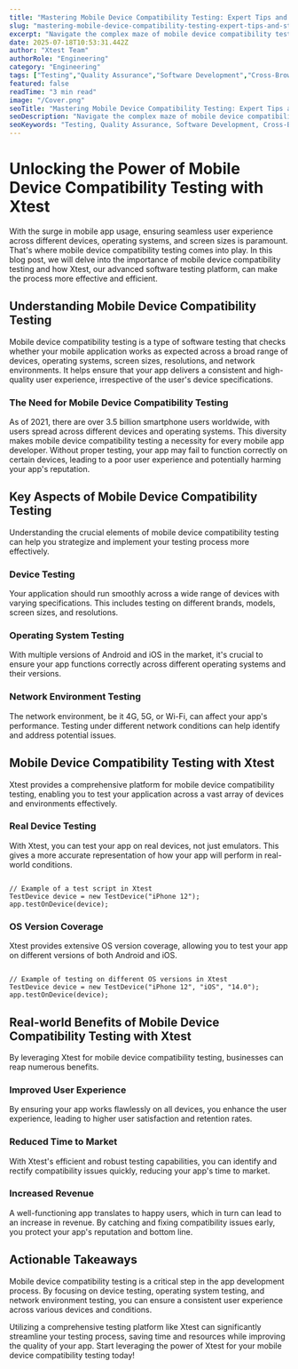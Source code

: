 ```yaml
---
title: "Mastering Mobile Device Compatibility Testing: Expert Tips and Strategies"
slug: "mastering-mobile-device-compatibility-testing-expert-tips-and-strategies"
excerpt: "Navigate the complex maze of mobile device compatibility testing with our comprehensive guide. Discover how to ensure your app or website delivers a seamless user experience across a vast range of devices and operating systems. Dont let incompatibility issues hinder your digital success!"
date: 2025-07-18T10:53:31.442Z
author: "Xtest Team"
authorRole: "Engineering"
category: "Engineering"
tags: ["Testing","Quality Assurance","Software Development","Cross-Browser","Compatibility"]
featured: false
readTime: "3 min read"
image: "/Cover.png"
seoTitle: "Mastering Mobile Device Compatibility Testing: Expert Tips and Strategies"
seoDescription: "Navigate the complex maze of mobile device compatibility testing with our comprehensive guide. Discover how to ensure your app or website delivers a seamless user experience across a vast range of devices and operating systems. Dont let incompatibility issues hinder your digital success!"
seoKeywords: "Testing, Quality Assurance, Software Development, Cross-Browser, Compatibility"
---
```


# Unlocking the Power of Mobile Device Compatibility Testing with Xtest

With the surge in mobile app usage, ensuring seamless user experience across different devices, operating systems, and screen sizes is paramount. That's where mobile device compatibility testing comes into play. In this blog post, we will delve into the importance of mobile device compatibility testing and how Xtest, our advanced software testing platform, can make the process more effective and efficient.

## Understanding Mobile Device Compatibility Testing

Mobile device compatibility testing is a type of software testing that checks whether your mobile application works as expected across a broad range of devices, operating systems, screen sizes, resolutions, and network environments. It helps ensure that your app delivers a consistent and high-quality user experience, irrespective of the user's device specifications.

### The Need for Mobile Device Compatibility Testing

As of 2021, there are over 3.5 billion smartphone users worldwide, with users spread across different devices and operating systems. This diversity makes mobile device compatibility testing a necessity for every mobile app developer. Without proper testing, your app may fail to function correctly on certain devices, leading to a poor user experience and potentially harming your app's reputation.

## Key Aspects of Mobile Device Compatibility Testing

Understanding the crucial elements of mobile device compatibility testing can help you strategize and implement your testing process more effectively.

### Device Testing

Your application should run smoothly across a wide range of devices with varying specifications. This includes testing on different brands, models, screen sizes, and resolutions.

### Operating System Testing

With multiple versions of Android and iOS in the market, it's crucial to ensure your app functions correctly across different operating systems and their versions.

### Network Environment Testing

The network environment, be it 4G, 5G, or Wi-Fi, can affect your app's performance. Testing under different network conditions can help identify and address potential issues.

## Mobile Device Compatibility Testing with Xtest

Xtest provides a comprehensive platform for mobile device compatibility testing, enabling you to test your application across a vast array of devices and environments effectively.

### Real Device Testing

With Xtest, you can test your app on real devices, not just emulators. This gives a more accurate representation of how your app will perform in real-world conditions.

```

// Example of a test script in Xtest
TestDevice device = new TestDevice("iPhone 12");
app.testOnDevice(device);
```

### OS Version Coverage

Xtest provides extensive OS version coverage, allowing you to test your app on different versions of both Android and iOS.

```

// Example of testing on different OS versions in Xtest
TestDevice device = new TestDevice("iPhone 12", "iOS", "14.0");
app.testOnDevice(device);
```

## Real-world Benefits of Mobile Device Compatibility Testing with Xtest

By leveraging Xtest for mobile device compatibility testing, businesses can reap numerous benefits.

### Improved User Experience

By ensuring your app works flawlessly on all devices, you enhance the user experience, leading to higher user satisfaction and retention rates.

### Reduced Time to Market

With Xtest's efficient and robust testing capabilities, you can identify and rectify compatibility issues quickly, reducing your app's time to market.

### Increased Revenue

A well-functioning app translates to happy users, which in turn can lead to an increase in revenue. By catching and fixing compatibility issues early, you protect your app's reputation and bottom line.

## Actionable Takeaways

Mobile device compatibility testing is a critical step in the app development process. By focusing on device testing, operating system testing, and network environment testing, you can ensure a consistent user experience across various devices and conditions.

Utilizing a comprehensive testing platform like Xtest can significantly streamline your testing process, saving time and resources while improving the quality of your app. Start leveraging the power of Xtest for your mobile device compatibility testing today!